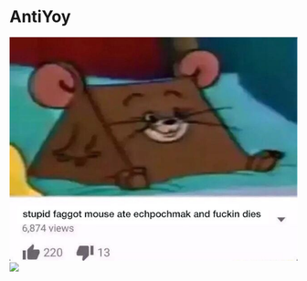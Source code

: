 # AntiYoy

![](https://github.com/diljara/tryingtodraw/blob/main/image.jpg)
![](https://github.com/diljara/pancake-aka-python-/blob/main/2.jpg)
